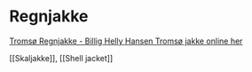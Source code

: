 # Regnjakke
[Tromsø Regnjakke - Billig Helly Hansen Tromsø jakke online her](https://pro-dress.com/arbejdstoej/helsaet/arbejdsregntoj/regnjakker-til-erhverv/helly-hansen-tromso-regnjakke-hh-regnjakker-hh-rainwear-250729.html?gclid=Cj0KCQiAqvaNBhDLARIsAH1Pq517-tOQqmGNVMtH2OBXHhv77taM4PNcrqeauiVJMdRKz_fGEAAa8PoaAg-REALw_wcB)

[[Skaljakke]], [[Shell jacket]]

<!-- {BearID:9E6EF551-85F1-4A24-8BD5-661A2A7CAC1B-74875-000002319F272083} -->
